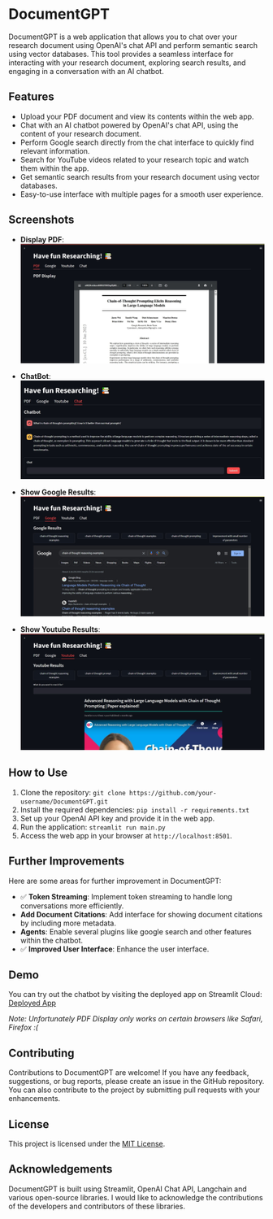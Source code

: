 # DocumentGPT

DocumentGPT is a web application that allows you to chat over your research document using OpenAI's chat API and perform semantic search using vector databases. This tool provides a seamless interface for interacting with your research document, exploring search results, and engaging in a conversation with an AI chatbot.

## Features

- Upload your PDF document and view its contents within the web app.
- Chat with an AI chatbot powered by OpenAI's chat API, using the content of your research document.
- Perform Google search directly from the chat interface to quickly find relevant information.
- Search for YouTube videos related to your research topic and watch them within the app.
- Get semantic search results from your research document using vector databases.
- Easy-to-use interface with multiple pages for a smooth user experience.

## Screenshots
  
- **Display PDF**: ![](imgs/pdf.jpg)
  
- **ChatBot**: ![](imgs/chat.jpg)
  
- **Show Google Results**: ![](imgs/google.jpg)
  
- **Show Youtube Results**: ![](imgs/youtube.jpg)

## How to Use

1. Clone the repository: `git clone https://github.com/your-username/DocumentGPT.git`
2. Install the required dependencies: `pip install -r requirements.txt`
3. Set up your OpenAI API key and provide it in the web app.
4. Run the application: `streamlit run main.py`
5. Access the web app in your browser at `http://localhost:8501`.

## Further Improvements

Here are some areas for further improvement in DocumentGPT:

- ✅ **Token Streaming**: Implement token streaming to handle long conversations more efficiently.
- **Add Document Citations**: Add interface for showing document citations by including more metadata.
- **Agents**: Enable several plugins like google search and other features within the chatbot.
- ✅ **Improved User Interface**: Enhance the user interface.

## Demo

You can try out the chatbot by visiting the deployed app on Streamlit Cloud:
[Deployed App](https://aju22-documentgpt-app-zxpzom.streamlit.app/)

*Note: Unfortunately PDF Display only works on certain browsers like Safari, Firefox :(*

## Contributing

Contributions to DocumentGPT are welcome! If you have any feedback, suggestions, or bug reports, please create an issue in the GitHub repository. You can also contribute to the project by submitting pull requests with your enhancements.

## License

This project is licensed under the [MIT License](LICENSE).

## Acknowledgements

DocumentGPT is built using Streamlit, OpenAI Chat API, Langchain and various open-source libraries. I would like to acknowledge the contributions of the developers and contributors of these libraries.

